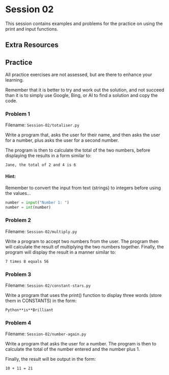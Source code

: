 # Session 02

This session contains examples and problems for
the practice on using the print and input
functions.

## Extra Resources

## Practice

All practice exercises are not assessed, but are 
there to enhance your learning.

Remember that it is better to try and work out the solution, 
and not succeed than it is to simply use Google, Bing, or AI to
find a solution and copy the code.

### Problem 1

Filename: `Session-02/totaliser.py`

Write a program that, asks the user for their name, and then 
asks the user for a number, plus asks the user for a second
number. 

The program is then to calculate the total of the two numbers,
before displaying the results in a form similar to:

```text
Jane, the total of 2 and 4 is 6
```

#### Hint:
Remember to convert the input from text (strings) to 
integers before using the values...

```python
number = input("Number 1: ")
number = int(number)
```


### Problem 2

Filename: `Session-02/multiply.py`


Write a program to accept two numbers from the user. The program then will
calculate the result of multiplying the two numbers together. Finally,
the program will display the result in a manner similar to:

```text
7 times 8 equals 56
```

### Problem 3

Filename: `Session-02/constant-stars.py`


Write a program that uses the print() function to display three
words (store them in CONSTANTS) in the form:

```text
Python**is**Brilliant
```

### Problem 4

Filename: `Session-02/number-again.py`

Write a program that asks the user for a number. The program is 
then to calculate the total of the number entered and the number plus 1.

Finally, the result will be output in the form:

```text
10 + 11 = 21
```